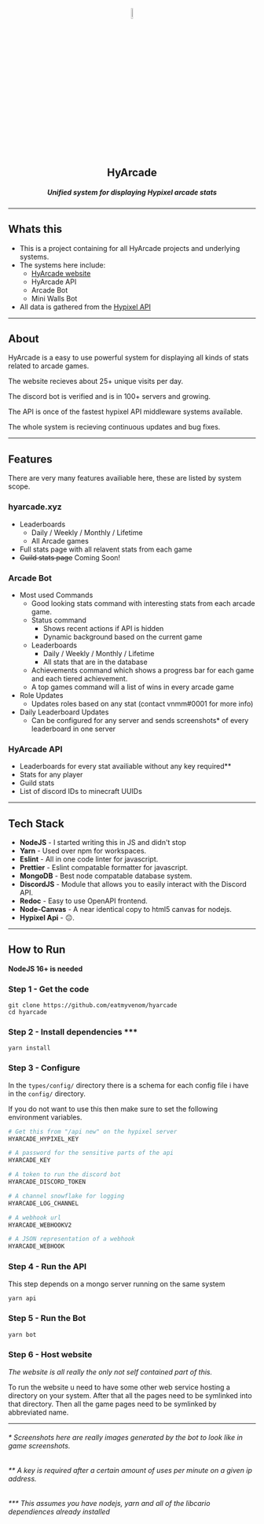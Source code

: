 <div align="center">

<img src="https://i.vnmm.dev/arcadepfp2.png" width="7.5%" alt="Logo">

## HyArcade
#####  Unified system for displaying Hypixel arcade stats

</div>

---

## Whats this
* This is a project containing for all HyArcade projects and underlying systems.
* The systems here include:
  * [HyArcade website](https://hyarcade.xyz)
  * HyArcade API
  * Arcade Bot
  * Mini Walls Bot
* All data is gathered from the [Hypixel API](https://api.hypixel.net)
---

## About
HyArcade is a easy to use powerful system for displaying all kinds of stats related to arcade games.

The website recieves about 25+ unique visits per day.

The discord bot is verified and is in 100+ servers and growing.

The API is once of the fastest hypixel API middleware systems available.

The whole system is recieving continuous updates and bug fixes.

---
## Features

There are very many features availiable here, these are listed by system scope.

### hyarcade.xyz
* Leaderboards
  * Daily / Weekly / Monthly / Lifetime
  * All Arcade games
* Full stats page with all relavent stats from each game
* ~~Guild stats page~~ Coming Soon!


### Arcade Bot
* Most used Commands
  * Good looking stats command with interesting stats from each arcade game.
  * Status command
    * Shows recent actions if API is hidden
    * Dynamic background based on the current game
  * Leaderboards
    * Daily / Weekly / Monthly / Lifetime
    * All stats that are in the database
  * Achievements command which shows a progress bar for each game and each tiered achievement.
  * A top games command will a list of wins in every arcade game
* Role Updates
  * Updates roles based on any stat (contact vnmm#0001 for more info)
* Daily Leaderboard Updates
  * Can be configured for any server and sends screenshots* of every leaderboard in one server

### HyArcade API
* Leaderboards for every stat availiable without any key required**
* Stats for any player
* Guild stats
* List of discord IDs to minecraft UUIDs

---
## Tech Stack
* **NodeJS** - I started writing this in JS and didn't stop
* **Yarn** - Used over npm for workspaces.
* **Eslint** - All in one code linter for javascript.
* **Prettier** - Eslint compatable formatter for javascript.
* **MongoDB** - Best node compatable database system.
* **DiscordJS** - Module that allows you to easily interact with the Discord API.
* **Redoc** - Easy to use OpenAPI frontend.
* **Node-Canvas** - A near identical copy to html5 canvas for nodejs.
* **Hypixel Api** - 😐.
---
## How to Run
**NodeJS 16+ is needed**
### Step 1 - Get the code
```
git clone https://github.com/eatmyvenom/hyarcade
cd hyarcade
```

### Step 2 - Install dependencies ***
```
yarn install
```

### Step 3 - Configure
In the `types/config/` directory there is a schema for each config file i have in the `config/` directory.

If you do not want to use this then make sure to set the following environment variables.
```bash
# Get this from "/api new" on the hypixel server
HYARCADE_HYPIXEL_KEY

# A password for the sensitive parts of the api
HYARCADE_KEY

# A token to run the discord bot
HYARCADE_DISCORD_TOKEN

# A channel snowflake for logging
HYARCADE_LOG_CHANNEL

# A webhook url
HYARCADE_WEBHOOKV2

# A JSON representation of a webhook
HYARCADE_WEBHOOK
```

### Step 4 - Run the API
This step depends on a mongo server running on the same system
```bash
yarn api
```

### Step 5 - Run the Bot
```bash
yarn bot
```

### Step 6 - Host website
*The website is all really the only not self contained part of this.*

To run the website u need to have some other web service hosting a directory on your system. After that all the pages need to be symlinked into that directory. Then all the game pages need to be symlinked by abbreviated name.

---
###### * Screenshots here are really images generated by the bot to look like in game screenshots.

###### ** A key is required after a certain amount of uses per minute on a given ip address.

###### *** This assumes you have nodejs, yarn and all of the libcario dependiences already installed